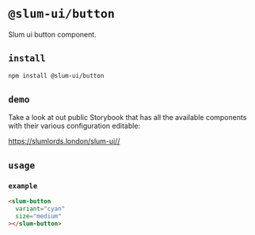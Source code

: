 # `@slum-ui/button`

Slum ui button component.

## `install`

```bash
npm install @slum-ui/button
```

## `demo`

Take a look at out public Storybook that has all the available components with their various configuration editable:

https://slumlords.london/slum-ui//

## `usage`

### `example`
```html
<slum-button
  variant="cyan"
  size="medium"
></slum-button>
```
